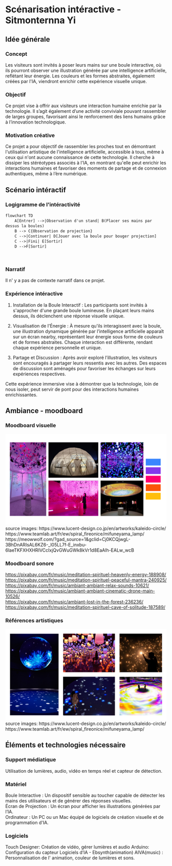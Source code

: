 # Scénarisation intéractive - Sitmonternna Yi

## Idée générale
### Concept
Les visiteurs sont invités à poser leurs mains sur une boule interactive, où ils pourront observer une illustration générée par une intelligence artificielle, reflétant leur énergie. Les couleurs et les formes abstraites, également créées par l'IA, viendront enrichir cette expérience visuelle unique.

### Objectif
Ce projet vise à offrir aux visiteurs une interaction humaine enrichie par la technologie. Il s’agit également d’une activité conviviale pouvant rassembler de larges groupes, favorisant ainsi le renforcement des liens humains grâce à l’innovation technologique.

### Motivation créative
Ce projet a pour objectif de rassembler les proches tout en démontrant l'utilisation artistique de l'intelligence artificielle, accessible à tous, même à ceux qui n'ont aucune connaissance de cette technologie. Il cherche à dissiper les stéréotypes associés à l'IA, en montrant qu'elle peut enrichir les interactions humaines et favoriser des moments de partage et de connexion authentiques, même à l’ère numérique.

## Scénario intéractif
### Logigramme de l'intéractivité
```mermaid
flowchart TD
    A[Entrer] -->|Observation d'un stand| B(Placer ses mains par dessus la boules)
    B --> C{Observation de projection}
    C -->|Continuer| D[Jouer avec la boule pour bouger projection]
    C -->|Fini| E[Sortir]
    D -->F[Sortir]
```
<br>

### Narratif
Il n' y a pas de contexte narratif dans ce projet.

### Expérience intéractive
1. Installation de la Boule Interactif : Les participants sont invités à s'approcher d'une grande boule lumineuse. En plaçant leurs mains dessus, ils déclenchent une réponse visuelle unique.

2. Visualisation de l'Énergie : À mesure qu'ils interagissent avec la boule, une illustration dynamique générée par l’intelligence artificielle apparaît sur un écran nearby, représentant leur énergie sous forme de couleurs et de formes abstraites. Chaque interaction est différente, rendant chaque expérience personnelle et unique.

3. Partage et Discussion : Après avoir exploré l’illustration, les visiteurs sont encouragés à partager leurs ressentis avec les autres. Des espaces de discussion sont aménagés pour favoriser les échanges sur leurs expériences respectives.

Cette expérience immersive vise à démontrer que la technologie, loin de nous isoler, peut servir de pont pour des interactions humaines enrichissantes.

## Ambiance - moodboard
### Moodboard visuelle
<img src="img/moodboard_visuelle.jpg" >
source images: https://www.lucent-design.co.jp/en/artworks/kaleido-circle/ 
               https://www.teamlab.art/fr/ew/spiral_fireonice/mifuneyama_lamp/
               <br>
               https://meowwolf.com/?gad_source=1&gclid=Cj0KCQjwgL-3BhDnARIsAL6KZ6-_l05LL7f-E_inxbu-6laeTKFXHXHRIVCcIxjQvGWuGWk8kVr1d8EaAlh-EALw_wcB

### Moodboard sonore
https://pixabay.com/fr/music/meditation-spirituel-heavenly-energy-188908/
<br>
https://pixabay.com/fr/music/meditation-spirituel-peaceful-mantra-240925/
<br>
https://pixabay.com/fr/music/ambiant-ambiant-relax-sounds-10621/
<br>
https://pixabay.com/fr/music/ambiant-ambiant-cinematic-drone-main-10526/
<br>
https://pixabay.com/fr/music/ambiant-lost-in-the-forest-236236/
<br>
https://pixabay.com/fr/music/meditation-spirituel-cave-of-solitude-187589/

### Références artistiques
<img src="img/reference_artistique.jpg" >
source images: https://www.lucent-design.co.jp/en/artworks/kaleido-circle/ 
               https://www.teamlab.art/fr/ew/spiral_fireonice/mifuneyama_lamp/

## Éléments et technologies nécessaire
### Support médiatique
Utilisation de lumières, audio, vidéo en temps réel et capteur de détection.
### Matériel
Boule Interactive : Un dispositif sensible au toucher capable de détecter les mains des utilisateurs et de générer des réponses visuelles.
<br>
Écran de Projection : Un écran pour afficher les illustrations générées par l’IA.
<br>
Ordinateur : Un PC ou un Mac équipé de logiciels de création visuelle et de programmation d'IA.

### Logiciels
Touch Designer: Création de vidéo, gérer lumières et audio
Arduino: Configuration du capteur
Logiciels d’IA - Ebsynth(animation)  AIVA(music)  : Personnalisation de l' animation, couleur de lumières et sons. 



